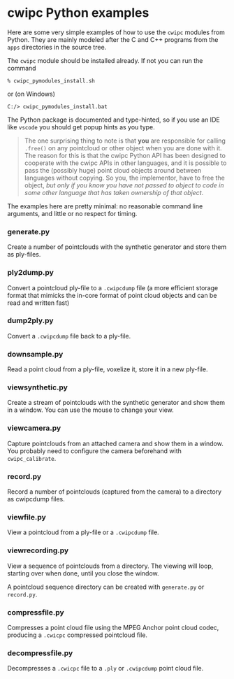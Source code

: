 # cwipc Python examples

Here are some very simple examples of how to use the `cwipc` modules from Python. They are mainly modeled after the C and C++ programs from the `apps` directories in the source tree.

The `cwipc` module should be installed already. If not you can run the command

```
% cwipc_pymodules_install.sh
```

or (on Windows)

```
C:/> cwipc_pymodules_install.bat
```

The Python package is documented and type-hinted, so if you use an IDE like `vscode` you should get popup hints as you type.

> The one surprising thing to note is that **you** are responsible for calling `.free()` on any pointcloud or other object when you are done with it. The reason for this is that the cwipc Python API has been designed to cooperate with the cwipc APIs in other languages, and it is possible to pass the (possibly huge) point cloud objects around between languages without copying. So you, the implementor, have to free the object, _but only if you know you have not passed to object to code in some other language that has taken ownership of that object_.

The examples here are pretty minimal: no reasonable command line arguments, and little or no respect for timing.

### generate.py

Create a number of pointclouds with the synthetic generator and store them as ply-files.

### ply2dump.py

Convert a pointcloud ply-file to a `.cwipcdump` file (a more efficient storage format that mimicks the in-core format of point cloud objects and can be read and written fast)

### dump2ply.py

Convert a `.cwipcdump` file back to a ply-file.

### downsample.py

Read a point cloud from a ply-file, voxelize it, store it in a new ply-file.

### viewsynthetic.py

Create a stream of pointclouds with the synthetic generator and show them in a window. You can use the mouse to change your view.

### viewcamera.py

Capture pointclouds from an attached camera and show them in a window. You probably need to configure the camera beforehand with `cwipc_calibrate`.

### record.py

Record a number of pointclouds (captured from the camera) to a directory as cwipcdump files.

### viewfile.py

View a pointcloud from a ply-file or a `.cwipcdump` file.

### viewrecording.py

View a sequence of pointclouds from a directory. The viewing will loop, starting over when done, until you close the window.

A pointcloud sequence directory can be created with `generate.py` or `record.py`.

### compressfile.py

Compresses a point cloud file using the MPEG Anchor point cloud codec, producing a `.cwicpc` compressed pointcloud file.

### decompressfile.py

Decompresses a `.cwicpc` file to a `.ply` or `.cwipcdump` point cloud file.